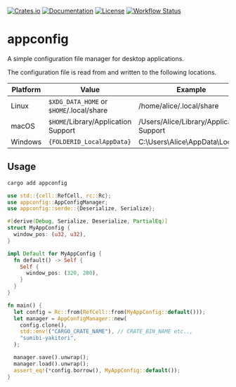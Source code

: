 [![Crates.io](https://img.shields.io/crates/v/appconfig.svg)](https://crates.io/crates/appconfig)
[![Documentation](https://docs.rs/appconfig/badge.svg)](https://docs.rs/appconfig)
[![License](https://img.shields.io/crates/l/appconfig.svg)](LICENSE)
[![Workflow Status](https://github.com/sumibi-yakitori/appconfig/workflows/Rust/badge.svg)](https://github.com/sumibi-yakitori/appconfig/actions?query=workflow%3A%22Rust%22)

# appconfig

A simple configuration file manager for desktop applications.

The configuration file is read from and written to the following locations.

|Platform | Value                                    | Example                                  |
| ------- | ---------------------------------------- | ---------------------------------------- |
| Linux   | `$XDG_DATA_HOME` or `$HOME`/.local/share | /home/alice/.local/share                 |
| macOS   | `$HOME`/Library/Application Support      | /Users/Alice/Library/Application Support |
| Windows | `{FOLDERID_LocalAppData}`                | C:\Users\Alice\AppData\Local             |

## Usage

```sh
cargo add appconfig
```

```rust
use std::{cell::RefCell, rc::Rc};
use appconfig::AppConfigManager;
use appconfig::serde::{Deserialize, Serialize};

#[derive(Debug, Serialize, Deserialize, PartialEq)]
struct MyAppConfig {
  window_pos: (u32, u32),
}

impl Default for MyAppConfig {
  fn default() -> Self {
    Self {
      window_pos: (320, 280),
    }
  }
}

fn main() {
  let config = Rc::from(RefCell::from(MyAppConfig::default()));
  let manager = AppConfigManager::new(
    config.clone(),
    std::env!("CARGO_CRATE_NAME"), // CRATE_BIN_NAME etc..,
    "sumibi-yakitori",
  );

  manager.save().unwrap();
  manager.load().unwrap();
  assert_eq!(*config.borrow(), MyAppConfig::default());
}
```

